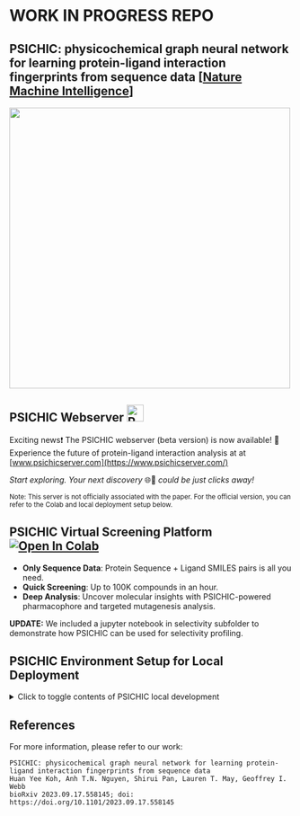 # WORK IN PROGRESS REPO

## PSICHIC: physicochemical graph neural network for learning protein-ligand interaction fingerprints from sequence data [[Nature Machine Intelligence](https://www.nature.com/articles/s42256-024-00847-1)]

<img src="image/PSICHIC.jpg" width="500"/>

## PSICHIC Webserver <a href="http://www.psichicserver.com" target="_blank"><img src="image/crystal_ball.png" alt="PSICHIC Webserver" width="30"/></a>

Exciting news❗ The PSICHIC webserver (beta version) is now available! 🚀 Experience the future of protein-ligand interaction analysis at at [www.psichicserver.com](https://www.psichicserver.com/)

_Start exploring. Your next discovery_ 🌐🔬 _could be just clicks away!_

<sub>Note: This server is not officially associated with the paper. For the official version, you can refer to the Colab and local deployment setup below.</sub>

## PSICHIC Virtual Screening Platform <a href="https://colab.research.google.com/github/huankoh/PSICHIC/blob/main/PSICHIC.ipynb" target="_parent"><img src="https://colab.research.google.com/assets/colab-badge.svg" alt="Open In Colab"/></a>

- **Only Sequence Data**: Protein Sequence + Ligand SMILES pairs is all you need.
- **Quick Screening**: Up to 100K compounds in an hour.
- **Deep Analysis**: Uncover molecular insights with PSICHIC-powered pharmacophore and targeted mutagenesis analysis.

**UPDATE:** We included a jupyter notebook in selectivity subfolder to demonstrate how PSICHIC can be used for selectivity profiling.

## PSICHIC Environment Setup for Local Deployment
<details>
<summary>Click to toggle contents of PSICHIC local development </summary>


Currently, PSICHIC is validated for use on MacOS (OSX), Linux and Windows. We recommend installation via conda, or even better, using the faster mamba package and environment manager. Mamba can be installed with the command ``conda install mamba -n base -c conda-forge``. For setup using either conda or mamba, please refer to the relevant code line provided below.

```
## OSX 
conda env create -f environment_osx.yml  # if mamba: mamba env create -f environment_osx.yml
## LINUX or Windows GPU
conda env create -f environment_gpu.yml # if mamba: mamba env create -f environment_gpu.yml
conda activate psichic_fp
pip install torch_scatter torch_sparse torch_cluster torch_spline_conv -f https://data.pyg.org/whl/torch-2.1.0+cu118.html
## LINUX or Windows CPU
conda env create -f environment_cpu.yml  # if mamba: mamba env create -f environment_cpu.yml
conda activate psichic_fp
pip install torch_scatter torch_sparse torch_cluster torch_spline_conv -f https://data.pyg.org/whl/torch-2.1.0+cpu.html
```

Alternatively, command lines that can be helpful in setting up the environment (tested on linux with python 3.8). 
```
conda create --name psichic_fp python=3.8
conda install pytorch==2.0.0 torchvision==0.15.0 torchaudio==2.0.0 pytorch-cuda=11.7 -c pytorch -c nvidia
conda install pyg -c pyg
conda install -c conda-forge rdkit==2022.09.5
pip install scipy biopython pandas biopandas timeout_decorator py3Dmol umap-learn plotly mplcursors lifelines reprint
pip install "fair-esm"
```


## BYO-PSICHIC with Annotated Sequence Data 

Create a train, valid and test csv file in a datafolder (for examples, see the dataset folder). The datafolder should contain at least a train.csv and test.csv file. Depending on your annotated labels, you want to use ``--regression_task True`` if it is a continuous value label (e.g., binding affinity), ``--classification_task True`` if it is a binary class label (e.g., presence of interaction) and ``--mclassification_task C`` where C represents the number of classes in your multiclass labels (e.g., 3 if you are using our protein-ligand functional response dataset). Note, you can have a dataset with multiple label types and we will train PSICHIC on predicting multiple protein-ligand interaction properties (see PSICHIC-MultiTask below)
```
python main.py --datafolder annotated_folder --result_path result/annotated_result --regression_task True 
```

BYO-PSICHIC using a benchmark dataset, for example, the PDBBind v2020 benchmark:
```
python main.py --datafolder dataset/pdb2020 --result_path result/PDB2020_BENCHMARK --regression_task True 
```
Model and optimizer configurations are consistent across all benchmark datasets, except PDBBind v2016 where you want to change the optimizer's number of training iterations, betas and eps to 30000, "(0.9,0.99)" and 1e-5 respectively, i.e. add to the commandline: ``--total_iters 30000 --betas "(0.9,0.99)" --eps 1e-5``. For binary classification task, replace ``--regression_task True`` to ``--classification_task True``. For protein functional effect dataset, replace ``--regression_task True`` to ``--mclassification_task 3``. Feel free to adjust the model hyperparameters in the config.json file, let us know if you find any interesting results!


## Dataset Structure and BYO Formatting Guidelines
All datasets referenced in our manuscript are available on Google Drive ([Dataset](https://drive.google.com/drive/folders/1ZRpnwXtllCP89hjhfDuPivBlarBIXnmu?usp=sharing)). For the datasets used in the benchmark evaluation of PSICHIC, we have train, valid, and test CSV files that have been created based on established split settings. A separate README.md in the dataset section is dedicated to explaining the purpose of each dataset in the Google Drive Link (this is similar to Extended Data Table 1 in our manuscript). 

BYO-PSICHIC Dataset: Each file should look something like this if you are interested in training BYO-PSICHIC. A validation CSV file is not required if you don't have one, for instance, if you plan to apply the results in external experiments.

__Binding Affinity Regression__

| Protein | Ligand | regression_label | 
|:----------:|:----------:|:----------:|
| ISAFQAAYIGIE....  | C1CCCCC1  | 6.7 | 
| GGALVSVISAFQASV....  | O=C(C)Oc1ccccc1C(=O)O | 4.0 |
|...|...| ...|
| MIPSAYIGIEVLI... | CCO | 8.1 | 

```
python main.py --datafolder BYO_DATASET --result_path BYO_RESULT --regression_task True 
```

__Binary Interaction Classification__

| Protein | Ligand | classification_label | 
|:----------:|:----------:|:----------:|
| ISAFQAAYIGIE....  | C1CCCCC1  | 1 | 
| GGALVSVISAFQASV.... | O=C(C)Oc1ccccc1C(=O)O | 0 |
|...|...| ...|
| MIPSAYIGIEVLI.... | CCO | 1 | 

```
python main.py --datafolder BYO_DATASET --result_path BYO_RESULT --classification_task True
```

__Functional Effect Classification (Three-way Classification)__

| Protein | Ligand | multiclass_label | 
|:----------:|:----------:|:----------:|
| ISAFQAAYIGIE....  | C1CCCCC1  | -1 |  # antagonist
| GGALVSVISAFQASV.... | O=C(C)Oc1ccccc1C(=O)O | 0 | # non-binder
|...|...| ...|
| MIPSAYIGIEVLI.... | CCO | 1 | # agonist

```
python main.py --datafolder BYO_DATASET --result_path BYO_RESULT --mclassification_task 3
```

__Multi Task PSICHIC__

| Protein | Ligand | regression_label | multiclass_label | 
|:----------:|:----------:|:----------:|:----------:|
| ISAFQAAYIGIE....  | C1CCCCC1  | 6.7 | -1 |  # antagonist
| GGALVSVISAFQASV....  | O=C(C)Oc1ccccc1C(=O)O | 4.0 | 0 | # non-binder
|...|...| ...|
| MIPSAYIGIEVLI.... | CCO | 8.1 | 1 | # agonist

```
python main.py --datafolder BYO_DATASET --result_path BYO_RESULT --regression_task True --mclassification_task 3
```

**Strategically Split Your Dataset?** Jupyter notebook in dataset folder is available to illustrate how we perform random splits, unseen protein splits, and unseen ligand scaffold splits to evaluate the generalizability of PSICHIC or other methods. This can be useful in evaluating whether the BYO-PSICHIC works on your annotated sequence data.
 
## PSICHIC<sub>XL</sub>: Multitask Prediction Training on Large-scale Interaction Dataset
The PSICHIC<sub>XL</sub> was previously referred to as the pre-trained multi-task PSICHIC. The PSICHIC<sub>A1R</sub> was previously referred to as the fine-tuned multi-task PSICHIC. We changed the name to clarify that PSICHIC<sub>XL</sub> can be used as is without any additional training. However, PSICHIC<sub>XL</sub> can potentially improve its ranking capabilities in virtual screening when fine-tuned on data specific to a protein target, e.g., the PSICHIC<sub>A<sub>1</sub>R</sub> we show below using A<sub>1</sub>R-related data.

### Training PSICHIC<sub>XL</sub> (AKA Pre-trained PSICHIC in Preprint)
```
python main.py --datafolder dataset/large_scale_interaction_dataset --result_path PSICHIC_MultiTask_Pretrain --lrate 1e-5 --sampling_col pretrain_sampling_weight --regression_task True --mclassification_task 3 --total_iters 300000 --evaluate_step 25000
```
### Fine-tune PSICHIC<sub>XL</sub> into PSICHIC<sub>A<sub>1</sub>R</sub> (AKA Fine-tuned PSICHIC in Preprint)
We finetune only the application layers of PSICHIC<sub>XL</sub> for 1000 iteration on A<sub>1</sub>R-related protein using the following command:
```
python main.py --regression_task True --mclassification_task 3 --datafolder dataset/A1R_FineTune --result_path PSICHIC_A1R_FineTune --lrate 1e-5 --total_iters 1000 --finetune_modules "['reg_out','mcls_out']" --trained_model_path trained_weights/multitask_PSICHIC
```
We have renamed the PSICHIC version trained on the extensive interaction dataset as PSICHIC<sub>XL</sub>, and the subset focusing on A<sub>1</sub>R data as PSICHIC<sub>A<sub>1</sub>R</sub>. Previously, PSICHIC<sub>XL</sub> and PSICHIC<sub>A<sub>1</sub>R</sub> were known as pre-trained PSICHIC and fine-tuned PSICHIC, respectively. This change more accurately reflects PSICHIC<sub>XL</sub>'s broad applicability and PSICHIC<sub>A<sub>1</sub>R</sub>'s specific emphasis on A1R.

For any other proteins, you can filter out irrelevant proteins and the non-binders in large-scale interaction dataset to apply PSICHIC for other experiments.
</details>



## References

For more information, please refer to our work: 

```
PSICHIC: physicochemical graph neural network for learning protein-ligand interaction fingerprints from sequence data
Huan Yee Koh, Anh T.N. Nguyen, Shirui Pan, Lauren T. May, Geoffrey I. Webb
bioRxiv 2023.09.17.558145; doi: https://doi.org/10.1101/2023.09.17.558145
```
